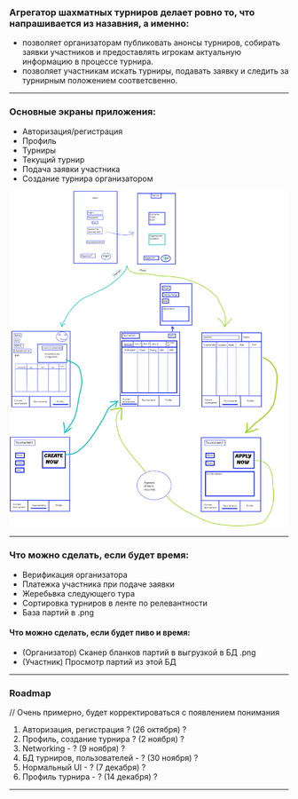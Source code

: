 ### Агрегатор шахматных турниров делает ровно то, что напрашивается из назавния, а именно: 
+ позволяет организаторам публиковать анонсы турниров, собирать заявки участников и предоставлять игрокам актуальную информацию в процессе турнира. 
+ позволяет участникам искать турниры, подавать заявку и следить за турнирным положением соответсвенно. 

---

### Основные экраны приложения: 
+ Авторизация/регистрация
+ Профиль
+ Турниры
+ Текущий турнир
+ Подача заявки участника
+ Создание турнира организатором

![Основные экраны](roadmap.png)

---

### Что можно сделать, если будет время:
+ Верификация организатора
+ Платежка участника при подаче заявки
+ Жеребьвка следующего тура
+ Сортировка турниров в ленте по релевантности
+ База партий в .png

#### Что можно сделать, если будет пиво и время:
+ (Организатор) Сканер бланков партий в выгрузкой в БД .png
+ (Участник) Просмотр партий из этой БД

---

### Roadmap
// Очень примерно, будет корректироваться с появлением понимания
1. Авторизация, регистрация ? (26 октября) ?
2. Профиль, создание турнира ? (2 ноября) ?
3. Networking - ? (9 ноября) ?
4. БД турниров, пользователей - ? (30 ноября) ?
5. Нормальный UI - ? (7 декабря) ?
6. Профиль турнира - ? (14 декабря) ? 
---


